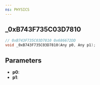 ```yaml
---
ns: PHYSICS
---
```

## _0xB743F735C03D7810

```c
// 0xB743F735C03D7810 0x686672DD
void _0xB743F735C03D7810(Any p0, Any p1);
```


## Parameters
* **p0**: 
* **p1**: 

